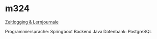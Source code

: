 # m324

[Zeitlogging & Lernjournale](https://drive.google.com/drive/folders/1VYvryytvplbw5N8zXBVSC7QdaOLjCKi3?usp=drive_link)

Programmiersprache: Springboot Backend Java
Datenbank: PostgreSQL
